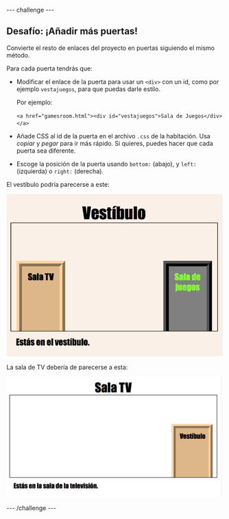 --- challenge ---
## Desafío: ¡Añadir más puertas! 

Convierte el resto de enlaces del proyecto en puertas siguiendo el mismo método.

Para cada puerta tendrás que:

+ Modificar el enlace de la puerta para usar un `<div>` con un id, como por ejemplo `vestajuegos`, para que puedas darle estilo.

	Por ejemplo:

	`<a href="gamesroom.html"><div id="vestajuegos">Sala de Juegos</div></a>`

+ Añade CSS al id de la puerta en el archivo `.css` de la habitación. Usa _copiar_ y _pegar_ para ir más rápido. Si quieres, puedes hacer que cada puerta sea diferente.

+ Escoge la posición de la puerta usando `bottom:` (abajo), y `left:` (izquierda) o `right:` (derecha).

El vestíbulo podría parecerse a este:

![screenshot](images/rooms-hall-doors.png)

La sala de TV debería de parecerse a esta:

![screenshot](images/rooms-tvroom-door.png)



--- /challenge ---